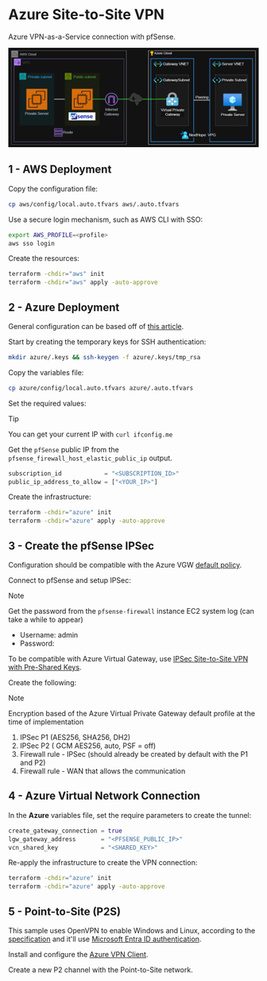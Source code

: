 # Azure Site-to-Site VPN

Azure VPN-as-a-Service connection with pfSense.

<img src=".assets/azure-pfsense.png" />

## 1 - AWS Deployment

Copy the configuration file:

```sh
cp aws/config/local.auto.tfvars aws/.auto.tfvars
```

Use a secure login mechanism, such as AWS CLI with SSO:

```sh
export AWS_PROFILE=<profile>
aws sso login
```

Create the resources:

```sh
terraform -chdir="aws" init
terraform -chdir="aws" apply -auto-approve
```

## 2 - Azure Deployment

General configuration can be based off of [this article][azure-s2s-vpn-tutorial].

Start by creating the temporary keys for SSH authentication:

```sh
mkdir azure/.keys && ssh-keygen -f azure/.keys/tmp_rsa
```

Copy the variables file:

```sh
cp azure/config/local.auto.tfvars azure/.auto.tfvars
```

Set the required values:

> [!TIP]
> You can get your current IP with `curl ifconfig.me`

Get the `pfSense` public IP from the `pfsense_firewall_host_elastic_public_ip` output.

```terraform
subscription_id            = "<SUBSCRIPTION_ID>"
public_ip_address_to_allow = ["<YOUR_IP>"]
```

Create the infrastructure:

```sh
terraform -chdir="azure" init
terraform -chdir="azure" apply -auto-approve
```

## 3 - Create the pfSense IPSec

Configuration should be compatible with the Azure VGW [default policy][azure-ipsec-policy].

Connect to pfSense and setup IPSec:

> [!NOTE]
> Get the password from the `pfsense-firewall` instance EC2 system log (can take a while to appear)

- Username: admin
- Password: <system log password>

To be compatible with Azure Virtual Gateway, use [IPSec Site-to-Site VPN with Pre-Shared Keys][ipsec-s2s-psk].

Create the following:

> [!NOTE]
> Encryption based of the Azure Virtual Private Gateway default profile at the time of implementation

1. IPSec P1 (AES256, SHA256, DH2)
2. IPSec P2 (	GCM AES256, auto, PSF = off)
3. Firewall rule - IPSec (should already be created by default with the P1 and P2)
4. Firewall rule - WAN that allows the communication

## 4 - Azure Virtual Network Connection

In the **Azure** variables file, set the require parameters to create the tunnel:

```terraform
create_gateway_connection = true
lgw_gateway_address       = "<PFSENSE_PUBLIC_IP>"
vcn_shared_key            = "<SHARED_KEY>"
```

Re-apply the infrastructure to create the VPN connection:

```sh
terraform -chdir="azure" init
terraform -chdir="azure" apply -auto-approve
```

## 5 - Point-to-Site (P2S)

This sample uses OpenVPN to enable Windows and Linux, according to the [specification][p2s-protocol] and it'll use [Microsoft Entra ID authentication](https://learn.microsoft.com/en-us/azure/vpn-gateway/point-to-site-entra-vpn-client-windows).

Install and configure the [Azure VPN Client](https://apps.microsoft.com/detail/9NP355QT2SQB?hl=en-us&gl=US&ocid=pdpshare).

Create a new P2 channel with the Point-to-Site network.


[azure-s2s-vpn-tutorial]: https://learn.microsoft.com/en-us/azure/vpn-gateway/tutorial-site-to-site-portal
[ipsec-s2s-psk]: https://docs.netgate.com/pfsense/en/latest/recipes/ipsec-s2s-psk.html
[azure-ipsec-policy]: https://learn.microsoft.com/en-us/azure/vpn-gateway/vpn-gateway-about-vpn-devices
[p2s-protocol]: https://learn.microsoft.com/en-us/azure/vpn-gateway/point-to-site-about#protocol

